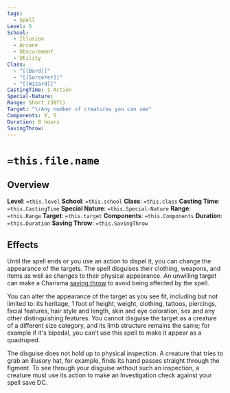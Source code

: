 ```yaml
---
tags:
  - Spell
Level: 5
School:
  - Illusion
  - Arcane
  - Obscurement
  - Utility
Class:
  - "[[Bard]]"
  - "[[Sorcerer]]"
  - "[[Wizard]]"
CastingTime: 1 Action
Special-Nature: 
Range: Short (30ft)
Target: "\rAny number of creatures you can see"
Components: V, S
Duration: 8 hours
SavingThrow:
---
```

# `=this.file.name`

## Overview
**Level**: `=this.level`
**School**: `=this.school`
**Class**: `=this.class`
**Casting Time**: `=this.CastingTime`
**Special Nature**: `=this.Special-Nature`
**Range**: `=this.Range`
**Target**: `=this.target`
**Components**: `=this.Components`
**Duration**: `=this.Duration`
**Saving Throw**: `=this.SavingThrow`
## Effects
Until the spell ends or you use an action to dispel it, you can change the appearance of the targets. The spell disguises their clothing, weapons, and items as well as changes to their physical appearance. An unwilling target can make a Charisma [saving throw](https://a5e.tools/rules/saving-throw "Click to view a local node.") to avoid being affected by the spell.

You can alter the appearance of the target as you see fit, including but not limited to: its heritage, 1 foot of height, weight, clothing, tattoos, piercings, facial features, hair style and length, skin and eye coloration, sex and any other distinguishing features. You cannot disguise the target as a creature of a different size category, and its limb structure remains the same; for example if it's bipedal, you can’t use this spell to make it appear as a quadruped. 

The disguise does not hold up to physical inspection. A creature that tries to grab an illusory hat, for example, finds its hand passes straight through the figment. To see through your disguise without such an inspection, a creature must use its action to make an Investigation check against your spell save DC.

